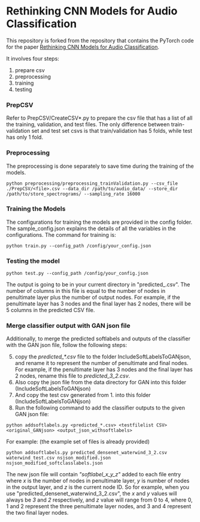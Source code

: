 # Rethinking CNN Models for Audio Classification

This repository is forked from the repository that contains the PyTorch code for the paper [Rethinking CNN Models for Audio Classification](https://arxiv.org/abs/2007.11154). 

It involves four steps:
1. prepare csv
2. preprocessing
3. training
4. testing


### PrepCSV
Refer to PrepCSV/CreateCSV*.py to prepare the csv file that has a list of all the training, validation, and test files. The only difference between train-validation set and test set csvs is that train/validation has 5 folds, while test has only 1 fold.
### Preprocessing
The preprocessing is done separately to save time during the training of the models.
 
```console
python preprocessing/preprocessing_trainValidation.py --csv_file ./PrepCSV/<file>.csv --data_dir /path/to/audio_data/ --store_dir /path/to/store_spectrograms/ --sampling_rate 16000
```

### Training the Models

The configurations for training the models are provided in the config folder. The sample_config.json explains the details of all the variables in the configurations. The command for training is: 
```console
python train.py --config_path /config/your_config.json
```

### Testing the model
```console
python test.py --config_path /config/your_config.json
```
The output is going to be in your current directory in "predicted_.csv". The number of columns in this file is equal to the number of nodes in penultimate layer plus the number of output nodes. For example, if the penultimate layer has 3 nodes and the final layer has 2 nodes, there will be 5 columns in the predicted CSV file.

### Merge classifier output with GAN json file
Additionally, to merge the predicted softlabels and outputs of the classifier with the GAN json file, follow the following steps:

5. copy the *predicted_\*.csv* file to the folder IncludeSoftLabelsToGANjson, and rename it to represent the number of penultimate and final nodes. For example, if the penultimate layer has 3 nodes and the final layer has 2 nodes, rename this file to *predicted_3_2.csv*.
6. Also copy the json file from the data directory for GAN into this folder (IncludeSoftLabelsToGANjson)
7. And copy the test csv generated from 1. into this folder (IncludeSoftLabelsToGANjson)
8. Run the following command to add the classifier outputs to the given GAN json file:
```console
python addsoftlabels.py <predicted_*.csv> <testfilelist CSV> <original_GANjson> <output_json_withsoftlabels>
```
For example: (the example set of files is already provided) 
```console
python addsoftlabels.py predicted_densenet_waterwind_3_2.csv waterwind_test.csv nsjson_modified.json nsjson_modified_softclasslabels.json
```
The new json file will contain *"softlabel_x_y_z"* added to each file entry where *x* is the number of nodes in penultimate layer, *y* is number of nodes in the output layer, and *z* is the current node ID. So for example, when you use "predicted_densenet_waterwind_3_2.csv", the *x* and *y* values will always be *3* and *2* respectively, and *z* value will range from 0 to 4, where 0, 1 and 2 represent the three penultimate layer nodes, and 3 and 4 represent the two final layer nodes.
